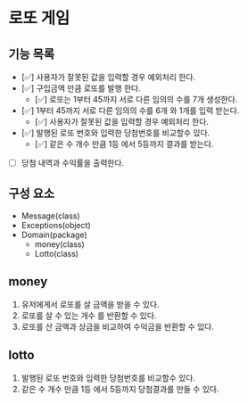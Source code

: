 # 로또 게임

## 기능 목록

- [✅] 사용자가 잘못된 값을 입력할 경우 예외처리 한다.
- [✅] 구입금액 만큼 로또를 발행 한다.
    - [✅] 로또는 1부터 45까지 서로 다른 임의의 수를 7개 생성한다.
- [✅] 1부터 45까지 서로 다른 임의의 수를 6개 와 1개를 입력 받는다.
    - [✅] 사용자가 잘못된 값을 입력할 경우 예외처리 한다.
- [✅] 발행된 로또 번호와 입력한 당첨번호를 비교할수 있다.
    - [✅] 같은 수 개수 만큼 1등 에서 5등까지 결과를 받는다.
- [ ] 당첨 내역과 수익률을 출력한다.


## 구성 요소

- Message(class)
- Exceptions(object)
- Domain(package)
  - money(class)
  - Lotto(class)
  
## money

1. 유저에게서 로또를 살 금액을 받을 수 있다.
2. 로또를 살 수 있는 개수 를 반환할 수 있다.
3. 로또를 산 금액과 상금을 비교하여 수익금을 반환할 수 있다.


## lotto

1. 발행된 로또 번호와 입력한 당첨번호를 비교할수 있다.
2. 같은 수 개수 만큼 1등 에서 5등까지 당첨결과를 만들 수 있다.